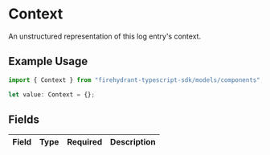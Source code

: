 # Context

An unstructured representation of this log entry's context.

## Example Usage

```typescript
import { Context } from "firehydrant-typescript-sdk/models/components";

let value: Context = {};
```

## Fields

| Field       | Type        | Required    | Description |
| ----------- | ----------- | ----------- | ----------- |